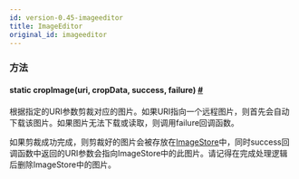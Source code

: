 ```yaml
---
id: version-0.45-imageeditor
title: ImageEditor
original_id: imageeditor
---
```


### 方法

<div class="props">
    <div class="prop"><h4 class="methodTitle"><a class="anchor" name="cropimage"></a><span
            class="methodType">static </span>cropImage<span class="methodType">(uri, cropData, success, failure)</span>
        <a class="hash-link" href="#cropimage">#</a></h4>
        <div><p>根据指定的URI参数剪裁对应的图片。如果URI指向一个远程图片，则首先会自动下载该图片。如果图片无法下载或读取，则调用failure回调函数。</p>
            <p>如果剪裁成功完成，则剪裁好的图片会被存放在<a href="imagestore.html">ImageStore</a>中，同时success回调函数中返回的URI参数会指向ImageStore中的此图片。请记得在完成处理逻辑后删除ImageStore中的图片。</p></div>
    </div>
</div>